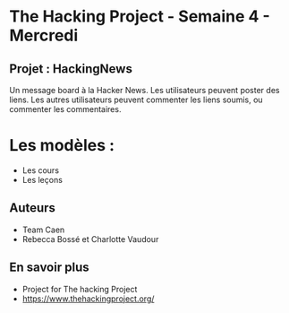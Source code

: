 # The Hacking Project - Semaine 4 - Mercredi

## Projet : HackingNews

Un message board à la Hacker News. Les utilisateurs peuvent poster des liens. Les autres utilisateurs peuvent commenter les liens soumis, ou commenter les commentaires.

# Les modèles :
* Les cours
* Les leçons

## Auteurs

*   Team Caen
*   Rebecca Bossé et Charlotte Vaudour

## En savoir plus

* Project for The hacking Project
* https://www.thehackingproject.org/
